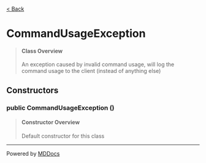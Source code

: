 [< Back](..)
# CommandUsageException #
>#### Class Overview ####
>An exception caused by invalid command usage, will log the command
 usage to the client (instead of anything else)
## Constructors ##
### public CommandUsageException () ###
>#### Constructor Overview ####
>Default constructor for this class
>

---
Powered by [MDDocs](https://github.com/VRCube/MDDocs)